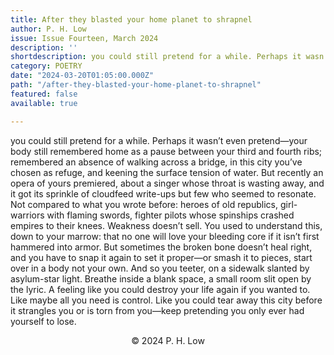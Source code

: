 ```yaml
---
title: After they blasted your home planet to shrapnel
author: P. H. Low
issue: Issue Fourteen, March 2024
description: ''
shortdescription: you could still pretend for a while. Perhaps it wasn’t even pretend—your body still remembered home as a pause between your third and fourth ribs; remembered an absence of walking across a bridge, in this city you’ve chosen as refuge, and keening the surface tension of water."
category: POETRY
date: "2024-03-20T01:05:00.000Z"
path: "/after-they-blasted-your-home-planet-to-shrapnel"
featured: false
available: true

---
```


you could still pretend for a while. Perhaps it wasn’t even pretend—your body still remembered home as a pause between your third and fourth ribs; remembered an absence of walking across a bridge, in this city you’ve chosen as refuge, and keening the surface tension of water. But recently an opera of yours premiered, about a singer whose throat is wasting away, and it got its sprinkle of cloudfeed write-ups but few who seemed to resonate. Not compared to what you wrote before: heroes of old republics, girl-warriors with flaming swords, fighter pilots whose spinships crashed empires to their knees. Weakness doesn’t sell. You used to understand this, down to your marrow: that no one will love your bleeding core if it isn’t first hammered into armor. But sometimes the broken bone doesn’t heal right, and you have to snap it again to set it proper—or smash it to pieces, start over in a body not your own. And so you teeter, on a sidewalk slanted by asylum-star light. Breathe inside a blank space, a small room slit open by the lyric. A feeling like you could destroy your life again if you wanted to. Like maybe all you need is control. Like you could tear away this city before it strangles you or is torn from you—keep pretending you only ever had yourself to lose. 

<p style="text-align: center;">© 2024 P. H. Low</p>

